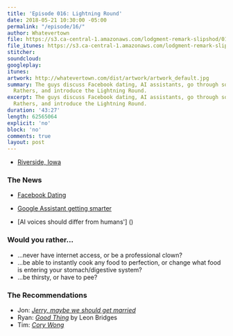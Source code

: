 ```yaml
---
title: 'Episode 016: Lightning Round'
date: 2018-05-21 10:30:00 -05:00
permalink: "/episode/16/"
author: Whatevertown
file: https://s3.ca-central-1.amazonaws.com/lodgment-remark-slipshod/016.mp3
file_itunes: https://s3.ca-central-1.amazonaws.com/lodgment-remark-slipshod/016.m4a
stitcher: 
soundcloud: 
googleplay: 
itunes: 
artwork: http://whatevertown.com/dist/artwork/artwork_default.jpg
summary: The guys discuss Facebook dating, AI assistants, go through some Would You
  Rathers, and introduce the Lightning Round.
excerpt: The guys discuss Facebook dating, AI assistants, go through some Would You
  Rathers, and introduce the Lightning Round.
duration: '43:27'
length: 62565064
explicit: 'no'
block: 'no'
comments: true
layout: post
---
```


- [Riverside, Iowa](http://www.cityofriversideiowa.com/)

### The News
- [Facebook Dating](https://www.theverge.com/2018/5/1/17307782/facebook-tinder-dating-app-f8-match-okcupid)

- [Google Assistant getting smarter](https://www.theverge.com/2018/5/8/17332070/google-assistant-makes-phone-call-demo-duplex-io-2018)

- [AI voices should differ from humans'] ()

### Would you rather…
- …never have internet access, or be a professional clown?
- …be able to instantly cook any food to perfection, or change what food is entering your stomach/digestive system?
- …be thirsty, or have to pee?

### The Recommendations
- Jon: *[Jerry, maybe we should get married](https://www.youtube.com/watch?v=1cjZHAyrf4E)*
- Ryan: *[Good Thing](https://open.spotify.com/user/leonbridges_official/playlist/5p1n11Fqes0R83nw1hGGTe)* by Leon Bridges
- Tim: *[Cory Wong](http://coryjwong.com/)*